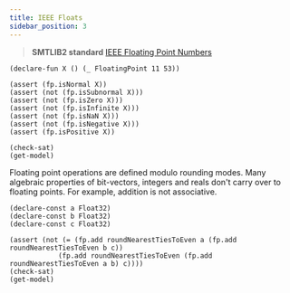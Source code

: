 ```yaml
--- 
title: IEEE Floats
sidebar_position: 3
---
```



> **SMTLIB2 standard** [IEEE Floating Point Numbers](https://smt-lib.org/theories-FloatingPoint.shtml)



```z3
(declare-fun X () (_ FloatingPoint 11 53))

(assert (fp.isNormal X))
(assert (not (fp.isSubnormal X)))
(assert (not (fp.isZero X)))
(assert (not (fp.isInfinite X)))
(assert (not (fp.isNaN X)))
(assert (not (fp.isNegative X)))
(assert (fp.isPositive X))

(check-sat)
(get-model)
```

Floating point operations are defined modulo rounding modes.
Many algebraic properties of bit-vectors, integers and reals don't carry over to floating points.
For example, addition is not associative.

```z3
(declare-const a Float32)
(declare-const b Float32)
(declare-const c Float32)

(assert (not (= (fp.add roundNearestTiesToEven a (fp.add roundNearestTiesToEven b c))
	        (fp.add roundNearestTiesToEven (fp.add roundNearestTiesToEven a b) c))))
(check-sat)
(get-model)
```
